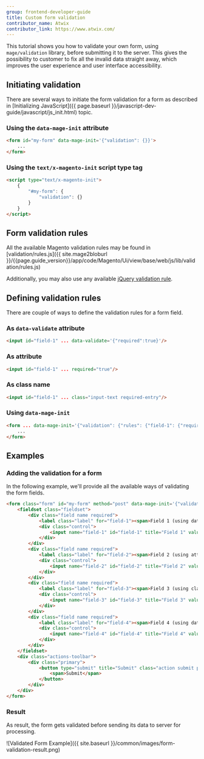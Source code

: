 ```yaml
---
group: frontend-developer-guide
title: Custom form validation
contributor_name: Atwix
contributor_link: https://www.atwix.com/
---
```


This tutorial shows you how to validate your own form, using `mage/validation` library, before submitting it to the server.
This gives the possibility to customer to fix all the invalid data straight away, which improves the user experience and user interface accessibility.

## Initiating validation

There are several ways to initiate the form validation for a form as described in [Initializing JavaScript]({{ page.baseurl }}/javascript-dev-guide/javascript/js_init.html) topic.

### Using the `data-mage-init` attribute

```html
<form id="my-form" data-mage-init='{"validation": {}}'>
    ...
</form>
```

### Using the `text/x-magento-init` script type tag

```html
<script type="text/x-magento-init">
    {
        "#my-form": {
            "validation": {}
        }
    }
</script>
```

## Form validation rules

All the available Magento validation rules may be found in [validation/rules.js]({{ site.mage2bloburl }}/{{page.guide_version}}/app/code/Magento/Ui/view/base/web/js/lib/validation/rules.js)

Additionally, you may also use any available [jQuery validation rule](https://jqueryvalidation.org/documentation/#link-list-of-built-in-validation-methods).

## Defining validation rules

There are couple of ways to define the validation rules for a form field.

### As `data-validate` attribute

```html
<input id="field-1" ... data-validate='{"required":true}'/>
```

### As attribute

```html
<input id="field-1" ... required="true"/>
```

### As class name

```html
<input id="field-1" ... class="input-text required-entry"/>
```

### Using `data-mage-init`

```html
<form ... data-mage-init='{"validation": {"rules": {"field-1": {"required":true}}}}'>
    ...
</form>
```

## Examples

### Adding the validation for a form

In the following example, we'll provide all the available ways of validating the form fields.

```html
<form class="form" id="my-form" method="post" data-mage-init='{"validation":{"rules": {"field-4": {"required":true}}}}'>
    <fieldset class="fieldset">
        <div class="field name required">
            <label class="label" for="field-1"><span>Field 1 (using data-validate)</span></label>
            <div class="control">
                <input name="field-1" id="field-1" title="Field 1" value=""  class="input-text" type="text" data-validate='{"required":true, "url": true}'/>
            </div>
        </div>
        <div class="field name required">
            <label class="label" for="field-2"><span>Field 2 (using attribute)</span></label>
            <div class="control">
                <input name="field-2" id="field-2" title="Field 2" value="" class="input-text" type="text" required="true"/>
            </div>
        </div>
        <div class="field name required">
            <label class="label" for="field-3"><span>Field 3 (using classname)</span></label>
            <div class="control">
                <input name="field-3" id="field-3" title="Field 3" value="" type="text" class="input-text required-entry"/>
            </div>
        </div>
        <div class="field name required">
            <label class="label" for="field-4"><span>Field 4 (using data-mage-init)</span></label>
            <div class="control">
                <input name="field-4" id="field-4" title="Field 4" value="" class="input-text" type="text"/>
            </div>
        </div>
    </fieldset>
    <div class="actions-toolbar">
        <div class="primary">
            <button type="submit" title="Submit" class="action submit primary">
                <span>Submit</span>
            </button>
        </div>
    </div>
</form>
```

### Result

As result, the form gets validated before sending its data to server for processing.

![Validated Form Example]({{ site.baseurl }}/common/images/form-validation-result.png)
